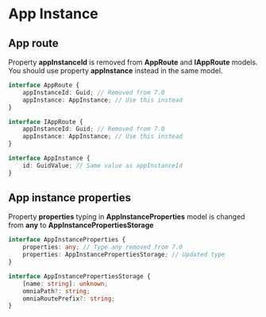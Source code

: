 # App Instance

## App route
Property **appInstanceId** is removed from **AppRoute** and **IAppRoute** models. You should use property **appInstance** instead in the same model.
```ts
interface AppRoute {
    appInstanceId: Guid; // Removed from 7.0
    appInstance: AppInstance; // Use this instead
}

interface IAppRoute {
    appInstanceId: Guid; // Removed from 7.0
    appInstance: AppInstance; // Use this instead
}

interface AppInstance {
    id: GuidValue; // Same value as appInstanceId
}
```

## App instance properties
Property **properties** typing in **AppInstanceProperties** model is changed from **any** to **AppInstancePropertiesStorage**

```ts
interface AppInstanceProperties {
    properties: any; // Type any removed from 7.0
    properties: AppInstancePropertiesStorage; // Updated type
}

interface AppInstancePropertiesStorage {
    [name: string]: unknown;
    omniaPath?: string;
    omniaRoutePrefix?: string;
}
```